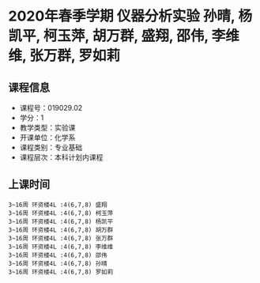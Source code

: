 # 2020年春季学期 仪器分析实验 孙晴, 杨凯平, 柯玉萍, 胡万群, 盛翔, 邵伟, 李维维, 张万群, 罗如莉






## 课程信息

- 课程号：019029.02
- 学分：1
- 教学类型：实验课
- 开课单位：化学系
- 课程类别：专业基础
- 课程层次：本科计划内课程

## 上课时间

```
3~16周 环资楼4L :4(6,7,8) 盛翔
3~16周 环资楼4L :4(6,7,8) 柯玉萍
3~16周 环资楼4L :4(6,7,8) 杨凯平
3~16周 环资楼4L :4(6,7,8) 胡万群
3~16周 环资楼4L :4(6,7,8) 张万群
3~16周 环资楼4L :4(6,7,8) 李维维
3~16周 环资楼4L :4(6,7,8) 邵伟
3~16周 环资楼4L :4(6,7,8) 孙晴
3~16周 环资楼4L :4(6,7,8) 罗如莉
```

